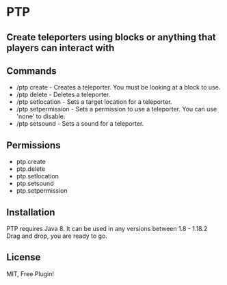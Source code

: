 # PTP
## Create teleporters using blocks or anything that players can interact with

## Commands

- /ptp create <name> - Creates a teleporter. You must be looking at a block to use.
- /ptp delete <name> - Deletes a teleporter.
- /ptp setlocation <name> - Sets a target location for a teleporter.
- /ptp setpermission <name> <permission> - Sets a permission to use a teleporter. You can use 'none' to disable.
- /ptp setsound <name> <sound> - Sets a sound for a teleporter.

## Permissions

- ptp.create
- ptp.delete
- ptp.setlocation
- ptp.setsound
- ptp.setpermission

## Installation

PTP requires Java 8.
It can be used in any versions between 1.8 - 1.18.2
Drag and drop, you are ready to go.

## License

MIT, Free Plugin!

   [dill]: <https://github.com/zorbeytorunoglu/PTP>
   [git-repo-url]: <https://github.com/zorbeytorunoglu/PTP.git>
